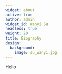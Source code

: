 ```yaml
---
widget: about
active: true
author: admin
widget_id: Wanyi Su
headless: true
weight: 20
title: Biography
design:
  background:
    image: su_wanyi.jpg
---
```

H﻿ello